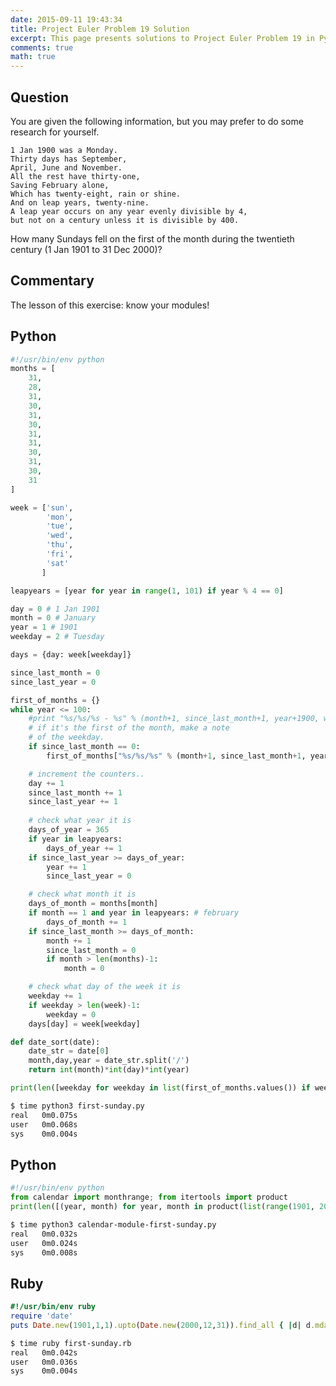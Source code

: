 ```yaml
---
date: 2015-09-11 19:43:34
title: Project Euler Problem 19 Solution
excerpt: This page presents solutions to Project Euler Problem 19 in Python and Ruby.
comments: true
math: true
---
```



## Question

You are given the following information,
but you may prefer to do some research for yourself.

    1 Jan 1900 was a Monday.
    Thirty days has September,
    April, June and November.
    All the rest have thirty-one,
    Saving February alone,
    Which has twenty-eight, rain or shine.
    And on leap years, twenty-nine.
    A leap year occurs on any year evenly divisible by 4, 
    but not on a century unless it is divisible by 400.

How many Sundays fell on the first of the month during 
the twentieth century (1 Jan 1901 to 31 Dec 2000)?




## Commentary

The lesson of this exercise: know your modules!




## Python

```python
#!/usr/bin/env python
months = [
    31,
    28,
    31,
    30,
    31,
    30,
    31,
    31,
    30,
    31,
    30,
    31
]

week = ['sun',
        'mon',
        'tue',
        'wed',
        'thu',
        'fri',
        'sat'
       ]

leapyears = [year for year in range(1, 101) if year % 4 == 0]

day = 0 # 1 Jan 1901
month = 0 # January
year = 1 # 1901
weekday = 2 # Tuesday

days = {day: week[weekday]} 

since_last_month = 0
since_last_year = 0

first_of_months = {}
while year <= 100:
    #print "%s/%s/%s - %s" % (month+1, since_last_month+1, year+1900, week[weekday])
    # if it's the first of the month, make a note 
    # of the weekday.
    if since_last_month == 0:
        first_of_months["%s/%s/%s" % (month+1, since_last_month+1, year+1900)] = week[weekday]

    # increment the counters..
    day += 1
    since_last_month += 1
    since_last_year += 1
    
    # check what year it is
    days_of_year = 365
    if year in leapyears:
        days_of_year += 1
    if since_last_year >= days_of_year:
        year += 1
        since_last_year = 0

    # check what month it is
    days_of_month = months[month]
    if month == 1 and year in leapyears: # february
        days_of_month += 1
    if since_last_month >= days_of_month:
        month += 1
        since_last_month = 0
        if month > len(months)-1:
            month = 0

    # check what day of the week it is
    weekday += 1
    if weekday > len(week)-1:
        weekday = 0
    days[day] = week[weekday]

def date_sort(date):
    date_str = date[0]
    month,day,year = date_str.split('/')
    return int(month)*int(day)*int(year)

print(len([weekday for weekday in list(first_of_months.values()) if weekday == 'sun']))
```


```bash
$ time python3 first-sunday.py
real   0m0.075s
user   0m0.068s
sys    0m0.004s
```



## Python

```python
#!/usr/bin/env python
from calendar import monthrange; from itertools import product
print(len([(year, month) for year, month in product(list(range(1901, 2001)), list(range(1, 13))) if monthrange(year, month)[0] == 6]))
```


```bash
$ time python3 calendar-module-first-sunday.py
real   0m0.032s
user   0m0.024s
sys    0m0.008s
```



## Ruby

```ruby
#!/usr/bin/env ruby
require 'date'
puts Date.new(1901,1,1).upto(Date.new(2000,12,31)).find_all { |d| d.mday == 1 && d.wday == 0 }.count
```


```bash
$ time ruby first-sunday.rb
real   0m0.042s
user   0m0.036s
sys    0m0.004s
```



